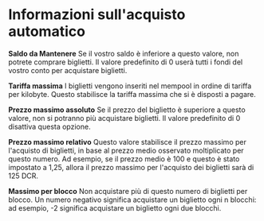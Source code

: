 # Informazioni sull'acquisto automatico

**Saldo da Mantenere** Se il vostro saldo è inferiore a questo valore, non
potrete comprare biglietti. Il valore predefinito di 0 userà tutti i fondi del
vostro conto per acquistare biglietti.

**Tariffa massima** I biglietti vengono inseriti nel mempool in ordine di
tariffa per kilobyte. Questo stabilisce la tariffa massima che si è disposti a
pagare.

**Prezzo massimo assoluto** Se il prezzo del biglietto è superiore a questo
valore, non si potranno più acquistare biglietti. Il valore predefinito di 0
disattiva questa opzione.

**Prezzo massimo relativo** Questo valore stabilisce il prezzo massimo per
l'acquisto di biglietti, in base al prezzo medio osservato moltiplicato per
questo numero. Ad esempio, se il prezzo medio è 100 e questo è stato impostato
a 1,25, allora il prezzo massimo per l'acquisto dei biglietti sarà di 125
DCR.

**Massimo per blocco** Non acquistare più di questo numero di biglietti per
blocco. Un numero negativo significa acquistare un biglietto ogni n blocchi: ad
esempio, -2 significa acquistare un biglietto ogni due blocchi.
